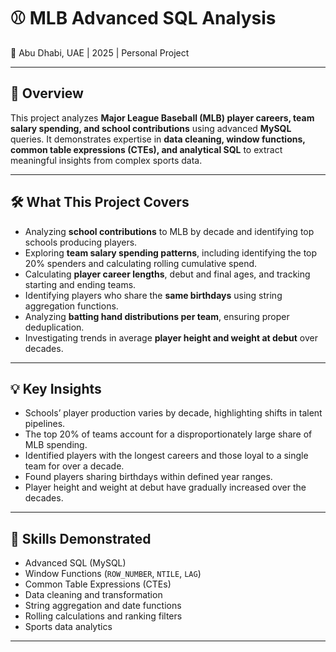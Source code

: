 # ⚾ MLB Advanced SQL Analysis

📍 Abu Dhabi, UAE | 2025 | Personal Project

---

## 🚀 Overview

This project analyzes **Major League Baseball (MLB) player careers, team salary spending, and school contributions** using advanced **MySQL** queries. It demonstrates expertise in **data cleaning, window functions, common table expressions (CTEs), and analytical SQL** to extract meaningful insights from complex sports data.

---

## 🛠️ What This Project Covers

- Analyzing **school contributions** to MLB by decade and identifying top schools producing players.
- Exploring **team salary spending patterns**, including identifying the top 20% spenders and calculating rolling cumulative spend.
- Calculating **player career lengths**, debut and final ages, and tracking starting and ending teams.
- Identifying players who share the **same birthdays** using string aggregation functions.
- Analyzing **batting hand distributions per team**, ensuring proper deduplication.
- Investigating trends in average **player height and weight at debut** over decades.

---

## 💡 Key Insights

- Schools’ player production varies by decade, highlighting shifts in talent pipelines.
- The top 20% of teams account for a disproportionately large share of MLB spending.
- Identified players with the longest careers and those loyal to a single team for over a decade.
- Found players sharing birthdays within defined year ranges.
- Player height and weight at debut have gradually increased over the decades.

---

## 🧩 Skills Demonstrated

- Advanced SQL (MySQL)
- Window Functions (`ROW_NUMBER`, `NTILE`, `LAG`)
- Common Table Expressions (CTEs)
- Data cleaning and transformation
- String aggregation and date functions
- Rolling calculations and ranking filters
- Sports data analytics

---




